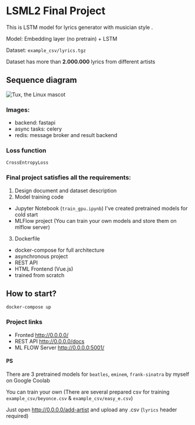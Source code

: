 # LSML2 Final Project

This is LSTM model for lyrics generator with musician style .

Model: Embedding layer (no pretrain) + LSTM

Dataset:
```example_csv/lyrics.tgz```

Dataset has more than **2.000.000** lyrics from different artists

## Sequence diagram

![Tux, the Linux mascot](schema.png)


### Images:
 - backend: fastapi
 - async tasks: celery
 - redis: message broker and result backend

### Loss function
```CrossEntropyLoss```


### Final project satisfies all the requirements:
1. Design document and dataset description
2. Model training code
- Jupyter Notebook (```train_gpu.ipynb```) I've created pretrained models for cold start
- MLFlow project (You can train your own models and store them on mlflow server)
3. Dockerfile
 - docker-compose for full architecture
 - asynchronous project
 - REST API
 - HTML Frontend (Vue.js)
 - trained from scratch


## How to start?
```docker-compose up```


### Project links
 - Fronted http://0.0.0.0/
 - REST API http://0.0.0.0/docs
 - ML FLOW Server http://0.0.0.0:5001/


#### PS
There are 3 pretrained models for `beatles`, `eminem`, `frank-sinatra` by myself on Google Coolab

You can train your own (There are several prepared csv for training `example_csv/beyonce.csv` & `example_csv/easy_e.csv`)

Just open http://0.0.0.0/add-artist and upload any .csv (`lyrics` header required)

